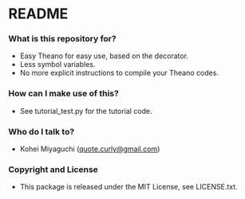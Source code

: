 # README #

### What is this repository for? ###

* Easy Theano for easy use, based on the decorator.
* Less symbol variables.
* No more explicit instructions to compile your Theano codes.

### How can I make use of this? ###

* See tutorial\_test.py for the tutorial code.

### Who do I talk to? ###

* Kohei Miyaguchi (quote.curly@gmail.com)

### Copyright and License ###

* This package is released under the MIT License, see LICENSE.txt.
